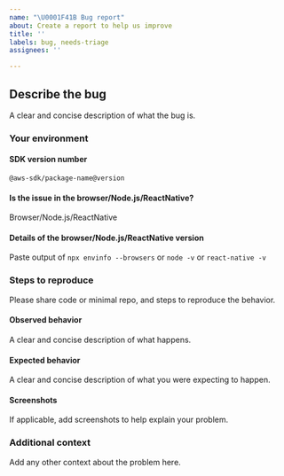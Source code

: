 ```yaml
---
name: "\U0001F41B Bug report"
about: Create a report to help us improve
title: ''
labels: bug, needs-triage
assignees: ''

---
```


## Describe the bug
A clear and concise description of what the bug is.

### Your environment
#### SDK version number
`@aws-sdk/package-name@version`

#### Is the issue in the browser/Node.js/ReactNative?
Browser/Node.js/ReactNative

#### Details of the browser/Node.js/ReactNative version
Paste output of `npx envinfo --browsers` or `node -v` or `react-native -v`

### Steps to reproduce
Please share code or minimal repo, and steps to reproduce the behavior.
#### Observed behavior
A clear and concise description of what happens.

#### Expected behavior
A clear and concise description of what you were expecting to happen.

#### Screenshots
If applicable, add screenshots to help explain your problem.

### Additional context
Add any other context about the problem here.
